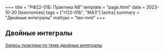 +++
title = "РФ22-01Б: Практика N8"
template = "page.html"
date = 2023-10-20
[taxonomies]
tags = ["rf22-01b", "MA3"]
[extra]
summary = "Двойные интегралы"
mathjax = "tex-mml"
+++

<!-- more -->

## Двойные интегралы

[Запись практики по теме двойные интегралы](https://www.youtube.com/watch?v=foHPCNva9ro)
